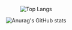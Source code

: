 <div align="center">
  
<!--Most Used Language-->
![Top Langs](https://github-readme-stats.vercel.app/api/top-langs/?username=musekorea&layout=compact&theme=gruvbox_light)


<!--Github Stat-->
![Anurag's GitHub stats](https://github-readme-stats.vercel.app/api?username=musekorea&show_icons=true&theme=vue)

</div>

